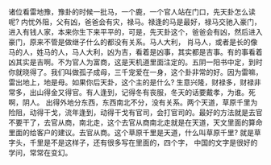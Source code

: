 诸位看雷地豫，豫卦的时候一批马，一个鹿，一个官人站在门口，先天卦怎么读呢? 内忧外阻，父有凶，爸爸会有灾，禄马。禄逢的马是最好，禄马交驰入豪门，进入有钱人家，本来你生下来平平的，可是，先天卦这个，爸爸会有凶，然后进入豪门，原来不管是做继子什么的都没有关系。马人大利， 肖马人，或者是长的像马的人，姓马的人，马人大利，凶为吉，看着是凶事，其实都是吉事。有的事看着凶其实是吉啊。不为官人为富商，这是天机道里面注定的。五阴一阳书中定，到时你就晓得了。我们叫做孤子成母，三千宠爱在一身，这个卦非常的好。因为雷嘛，雷出地上，地是母。如果你后天卦，这个主的是什么? 生意兴隆，财禄多，财禄非常多，出山得金又得官。有人逢到，记得冬有丧服，冬天的话要戴孝，为谁。死啊，阴人。 出得外地分东西，东西南北不分，没有关系。两个天道，草原千里为险阻，动得干戈，流年逢到，动得干戈有官司，会打官司的。最好的方法就是去官不要干了，去官从商，南北走，这个去官从商南北走就是在天道，天文里面的算命里面的给客户的建议。去官从商。这个草原千里是天道，什么叫草原千里? 就是草字头，千里是不是这样子，还有很多写在里面的，四个字， 中国的文字是很好的学问，常常在变幻。
